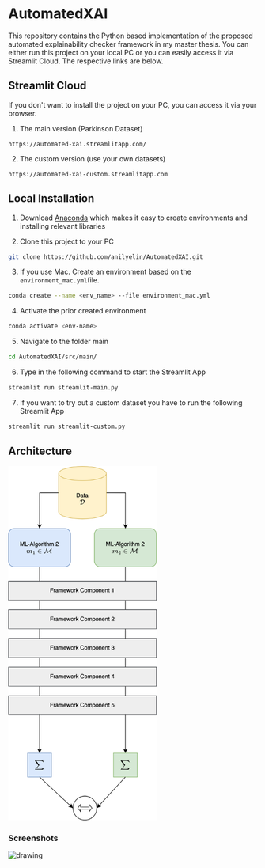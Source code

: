 # AutomatedXAI
This repository contains the Python based implementation of the proposed automated explainability checker framework in my master thesis. 
You can either run this project on your local PC or you can easily access it via Streamlit Cloud. The respective links are below.
## Streamlit Cloud

If you don't want to install the project on your PC, you can access it via your browser. 

1. The main version (Parkinson Dataset)
```
https://automated-xai.streamlitapp.com/
```

2. The custom version (use your own datasets)
```
https://automated-xai-custom.streamlitapp.com
```

## Local Installation

1. Download [Anaconda](https://www.anaconda.com/) which makes it easy to create environments and installing relevant libraries

2. Clone this project to your PC
```bash
git clone https://github.com/anilyelin/AutomatedXAI.git
```

3. If you use Mac. Create an environment based on the ```environment_mac.yml```file. 
```bash
conda create --name <env_name> --file environment_mac.yml
```

4. Activate the prior created environment

```bash
conda activate <env-name>
```

5. Navigate to the folder main
```bash 
cd AutomatedXAI/src/main/
```

6. Type in the following command to start the Streamlit App

```bash
streamlit run streamlit-main.py
```

7. If you want to try out a custom dataset you have to run the following Streamlit App
```bash
streamlit run streamlit-custom.py
```


## Architecture

<img src="https://github.com/anilyelin/AutomatedXAI/blob/main/src/main/method.png" alt="drawing" width="300"/>

### Screenshots

<img src="https://github.com/anilyelin/AutomatedXAI/blob/main/src/prototype.gif" alt="drawing" width="600"/>